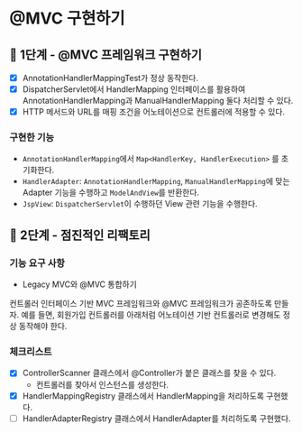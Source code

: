 # @MVC 구현하기

## 🚀 1단계 - @MVC 프레임워크 구현하기

- [X] AnnotationHandlerMappingTest가 정상 동작한다.
- [X] DispatcherServlet에서 HandlerMapping 인터페이스를 활용하여 AnnotationHandlerMapping과 ManualHandlerMapping 둘다 처리할 수 있다.
- [X] HTTP 메서드와 URL를 매핑 조건을 어노테이션으로 컨트롤러에 적용할 수 있다.

### 구현한 기능
- `AnnotationHandlerMapping`에서 `Map<HandlerKey, HandlerExecution>` 를 초기화한다.
- `HandlerAdapter`: `AnnotationHandlerMapping`, `ManualHandlerMapping`에 맞는 Adapter 기능을 수행하고 `ModelAndView`를 반환한다.
- `JspView`: `DispatcherServlet`이 수행하던 View 관련 기능을 수행한다.

## 🚀 2단계 - 점진적인 리팩토리

### 기능 요구 사항
- Legacy MVC와 @MVC 통합하기

컨트롤러 인터페이스 기반 MVC 프레임워크와 @MVC 프레임워크가 공존하도록 만들자.
예를 들면, 회원가입 컨트롤러를 아래처럼 어노테이션 기반 컨트롤러로 변경해도 정상 동작해야 한다.

### 체크리스트

- [x] ControllerScanner 클래스에서 @Controller가 붙은 클래스를 찾을 수 있다.
  - 컨트롤러를 찾아서 인스턴스를 생성한다.
- [x] HandlerMappingRegistry 클래스에서 HandlerMapping을 처리하도록 구현했다.
- [ ] HandlerAdapterRegistry 클래스에서 HandlerAdapter를 처리하도록 구현했다.

